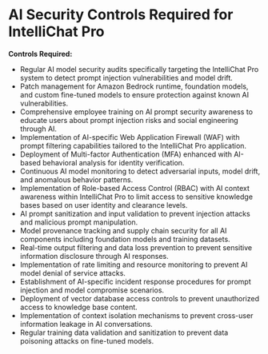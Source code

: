 # AI Security Controls Required for IntelliChat Pro

**Controls Required:**

- Regular AI model security audits specifically targeting the IntelliChat Pro system to detect prompt injection vulnerabilities and model drift.
- Patch management for Amazon Bedrock runtime, foundation models, and custom fine-tuned models to ensure protection against known AI vulnerabilities.
- Comprehensive employee training on AI prompt security awareness to educate users about prompt injection risks and social engineering through AI.
- Implementation of AI-specific Web Application Firewall (WAF) with prompt filtering capabilities tailored to the IntelliChat Pro application.
- Deployment of Multi-factor Authentication (MFA) enhanced with AI-based behavioral analysis for identity verification.
- Continuous AI model monitoring to detect adversarial inputs, model drift, and anomalous behavior patterns.
- Implementation of Role-based Access Control (RBAC) with AI context awareness within IntelliChat Pro to limit access to sensitive knowledge bases based on user identity and clearance levels.
- AI prompt sanitization and input validation to prevent injection attacks and malicious prompt manipulation.
- Model provenance tracking and supply chain security for all AI components including foundation models and training datasets.
- Real-time output filtering and data loss prevention to prevent sensitive information disclosure through AI responses.
- Implementation of rate limiting and resource monitoring to prevent AI model denial of service attacks.
- Establishment of AI-specific incident response procedures for prompt injection and model compromise scenarios.
- Deployment of vector database access controls to prevent unauthorized access to knowledge base content.
- Implementation of context isolation mechanisms to prevent cross-user information leakage in AI conversations.
- Regular training data validation and sanitization to prevent data poisoning attacks on fine-tuned models.